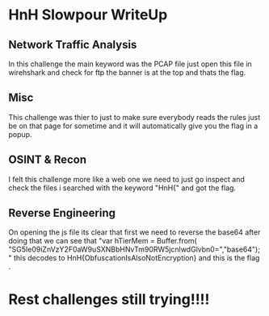 # HnH Slowpour WriteUp

## Network Traffic Analysis
In this challenge the main keyword was the PCAP file just open this file in wirehshark and check for ftp the banner is at the top and thats the flag.

## Misc
This challenge was thier to just to make sure everybody reads the rules just be on that page for sometime and it will automatically give you the flag in a popup.

## OSINT & Recon

I felt this challenge more like a web one we need to just go inspect and check the files i searched with the keyword "HnH{" and got the flag.

## Reverse Engineering

On opening the js file its clear that first we need to reverse the base64 after doing that we can see that "var hTierMem = Buffer.from( "SG5Ie09iZnVzY2F0aW9uSXNBbHNvTm90RW5jcnlwdGlvbn0=","base64");" this decodes to HnH{ObfuscationIsAlsoNotEncryption} and this is the flag .

# Rest challenges still trying!!!!
